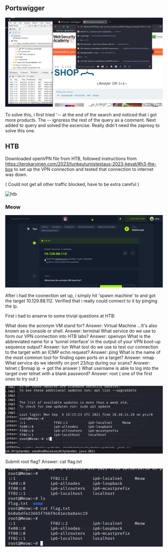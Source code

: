 ## Portswigger

![port_swigger](https://github.com/t-t-r/Penetration-testing-course-2023/blob/main/img/portswigger_solved.jpg)

To solve this, i first tried '-- at the end of the search and noticed that i got more products. The -- ignoress the rest of the query as a comment. Next added to query and solved the excercise. Really didn't need the zaproxy to solve this one.

## HTB

Downloaded openVPN file from HTB, followed instructions from https://terokarvinen.com/2023/tunkeutumistestaus-2023-kevat/#h3-the-box to set up the VPN connection and tested that connection to internet was down. 

( Could not get all other traffic blocked, have to be extra careful )

![htb](https://github.com/t-t-r/Penetration-testing-course-2023/blob/main/img/vpnHTB3.jpg)

### Meow

![htb](https://github.com/t-t-r/Penetration-testing-course-2023/blob/main/img/meow1.jpg)

After i had the coonection set up, i simply hit 'spawn machine' to and got the target 10.129.88.112. Verified that i really could connect to it by pinging the ip.


First i had to anserw to some trivial questions at HTB:

What does the acronym VM stand for? Answer: Virtual Machine
...It's also known as a console or shell.  Answer: terminal
What service do we use to form our VPN connection into HTB labs? Answer: openvpn
What is the abbreviated name for a 'tunnel interface' in the output of your VPN boot-up sequence output? Answer: tun
What tool do we use to test our connection to the target with an ICMP echo request? Answer: ping
What is the name of the most common tool for finding open ports on a target? Answer: nmap
What service do we identify on port 23/tcp during our scans? Answer: telnet ( $nmap ip -> got the answer )
What username is able to log into the target over telnet with a blank password? Answer: root ( one of the first ones to try out )

![htb](https://github.com/t-t-r/Penetration-testing-course-2023/blob/main/img/meow2.jpg)

Submit root flag? Answer: cat flag.txt

![htb](https://github.com/t-t-r/Penetration-testing-course-2023/blob/main/img/meow3.jpg)